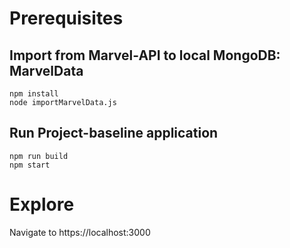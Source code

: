 # Prerequisites
## Import from Marvel-API to local MongoDB: MarvelData
```
npm install
node importMarvelData.js
```
## Run Project-baseline application
```
npm run build
npm start
```
# Explore
Navigate to https://localhost:3000
